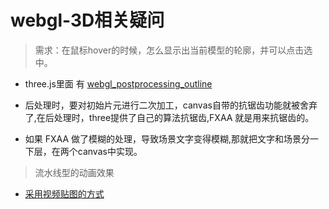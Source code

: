 # webgl-3D相关疑问

> 需求：在鼠标hover的时候，怎么显示出当前模型的轮廓，并可以点击选中。

- three.js里面 有 [webgl_postprocessing_outline](https://threejs.org/examples/?q=webgl_postprocessing_outline#webgl_postprocessing_outline)

- 后处理时，要对初始片元进行二次加工，canvas自带的抗锯齿功能就被舍弃了,在后处理时，three提供了自己的算法抗锯齿,FXAA 就是用来抗锯齿的。
- 如果 FXAA 做了模糊的处理，导致场景文字变得模糊,那就把文字和场景分一下层，在两个canvas中实现。

> 流水线型的动画效果

- [采用视频贴图的方式](https://threejs.org/docs/index.html?q=video#api/en/textures/VideoTexture)